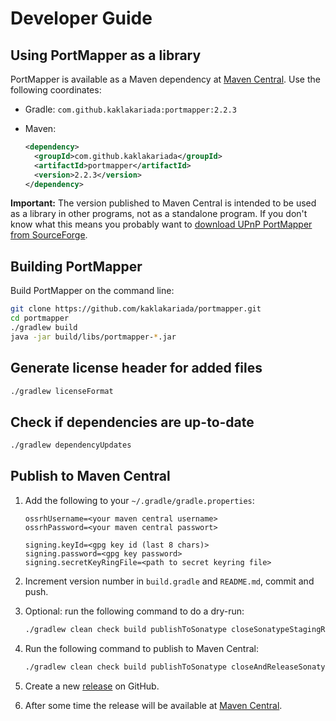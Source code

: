 
# Developer Guide

## Using PortMapper as a library

PortMapper is available as a Maven dependency at [Maven Central](https://repo1.maven.org/maven2/com/github/kaklakariada/portmapper/). Use the following coordinates:

* Gradle: `com.github.kaklakariada:portmapper:2.2.3`
* Maven:

  ```xml
  <dependency>
    <groupId>com.github.kaklakariada</groupId>
    <artifactId>portmapper</artifactId>
    <version>2.2.3</version>
  </dependency>
  ```

**Important:** The version published to Maven Central is intended to be used as a library in other programs, not as a standalone program. If you don't know what this means you probably want to [download UPnP PortMapper from SourceForge](https://sourceforge.net/projects/upnp-portmapper/files/latest/download).

## Building PortMapper

Build PortMapper on the command line:

```sh
git clone https://github.com/kaklakariada/portmapper.git
cd portmapper
./gradlew build
java -jar build/libs/portmapper-*.jar
```

## Generate license header for added files

```sh
./gradlew licenseFormat
```

## Check if dependencies are up-to-date

```sh
./gradlew dependencyUpdates
```

## Publish to Maven Central

1. Add the following to your `~/.gradle/gradle.properties`:

    ```properties
    ossrhUsername=<your maven central username>
    ossrhPassword=<your maven central passwort>

    signing.keyId=<gpg key id (last 8 chars)>
    signing.password=<gpg key password>
    signing.secretKeyRingFile=<path to secret keyring file>
    ```

2. Increment version number in `build.gradle` and `README.md`, commit and push.
3. Optional: run the following command to do a dry-run:

    ```sh
    ./gradlew clean check build publishToSonatype closeSonatypeStagingRepository --info
    ```

4. Run the following command to publish to Maven Central:

    ```sh
    ./gradlew clean check build publishToSonatype closeAndReleaseSonatypeStagingRepository --info
    ```

5. Create a new [release](https://github.com/kaklakariada/portmapper/releases) on GitHub.
6. After some time the release will be available at [Maven Central](https://repo1.maven.org/maven2/com/github/kaklakariada/portmapper/).
